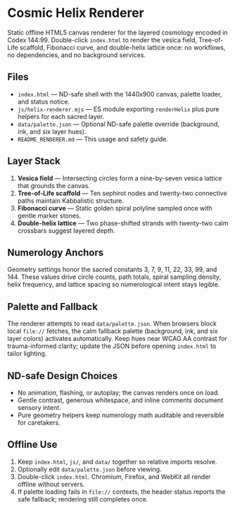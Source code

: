 # Cosmic Helix Renderer

Static offline HTML5 canvas renderer for the layered cosmology encoded in Codex 144:99. Double-click `index.html` to render the vesica field, Tree-of-Life scaffold, Fibonacci curve, and double-helix lattice once: no workflows, no dependencies, and no background services.

## Files
- `index.html` — ND-safe shell with the 1440x900 canvas, palette loader, and status notice.
- `js/helix-renderer.mjs` — ES module exporting `renderHelix` plus pure helpers for each sacred layer.
- `data/palette.json` — Optional ND-safe palette override (background, ink, and six layer hues).
- `README_RENDERER.md` — This usage and safety guide.

## Layer Stack
1. **Vesica field** — Intersecting circles form a nine-by-seven vesica lattice that grounds the canvas.
2. **Tree-of-Life scaffold** — Ten sephirot nodes and twenty-two connective paths maintain Kabbalistic structure.
3. **Fibonacci curve** — Static golden spiral polyline sampled once with gentle marker stones.
4. **Double-helix lattice** — Two phase-shifted strands with twenty-two calm crossbars suggest layered depth.

## Numerology Anchors
Geometry settings honor the sacred constants 3, 7, 9, 11, 22, 33, 99, and 144. These values drive circle counts, path totals, spiral sampling density, helix frequency, and lattice spacing so numerological intent stays legible.

## Palette and Fallback
The renderer attempts to read `data/palette.json`. When browsers block local `file://` fetches, the calm fallback palette (background, ink, and six layer colors) activates automatically. Keep hues near WCAG AA contrast for trauma-informed clarity; update the JSON before opening `index.html` to tailor lighting.

## ND-safe Design Choices
- No animation, flashing, or autoplay; the canvas renders once on load.
- Gentle contrast, generous whitespace, and inline comments document sensory intent.
- Pure geometry helpers keep numerology math auditable and reversible for caretakers.

## Offline Use
1. Keep `index.html`, `js/`, and `data/` together so relative imports resolve.
2. Optionally edit `data/palette.json` before viewing.
3. Double-click `index.html`. Chromium, Firefox, and WebKit all render offline without servers.
4. If palette loading fails in `file://` contexts, the header status reports the safe fallback; rendering still completes once.
